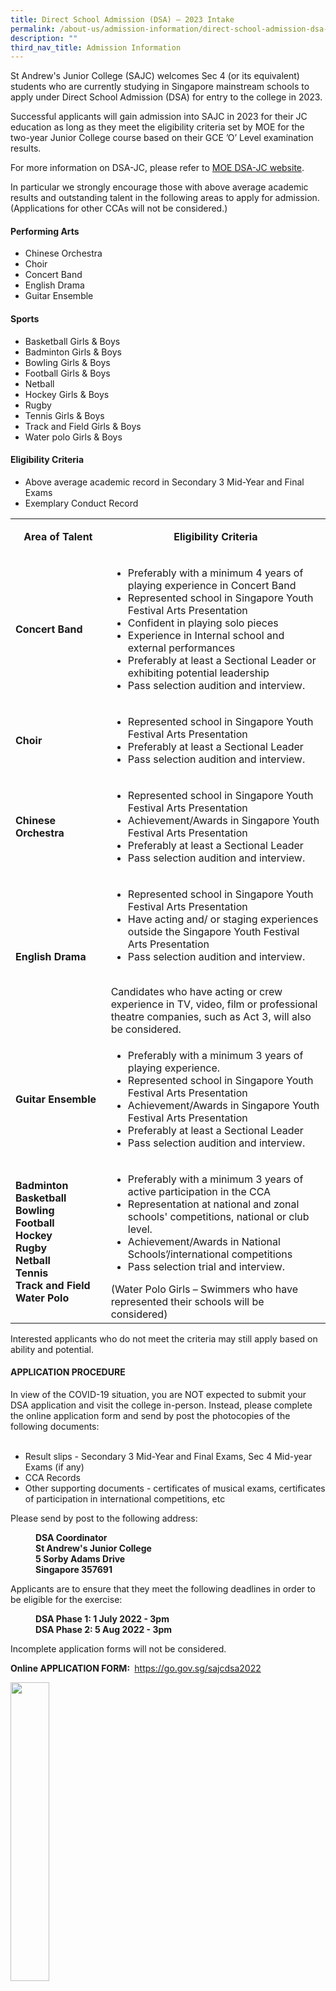 ```yaml
---
title: Direct School Admission (DSA) – 2023 Intake
permalink: /about-us/admission-information/direct-school-admission-dsa-2023-intake/
description: ""
third_nav_title: Admission Information
---
```

<p>St Andrew's Junior College (SAJC) welcomes Sec 4 (or its equivalent) students who are currently studying in Singapore mainstream schools to apply under Direct School Admission (DSA) for entry to the college in 2023.</p>
<p>Successful applicants will gain admission into SAJC in 2023 for their JC education as long as they meet the eligibility criteria set by MOE for the two-year Junior College course based on their GCE &rsquo;O&rsquo; Level examination results.</p>
<p>For more information on DSA-JC, please refer to <a href="https://www.moe.gov.sg/post-secondary/admissions/dsa" target="_blank" rel="noopener">MOE DSA-JC website</a>.</p>
<p>In particular we strongly encourage those with above average academic results and outstanding talent in the following areas to apply for admission. (Applications for other CCAs will not be considered.)</p>
<h4><strong>Performing Arts</strong></h4>
<ul>
<li>Chinese Orchestra</li>
<li>Choir</li>
<li>Concert Band</li>
<li>English Drama</li>
<li>Guitar Ensemble</li>
</ul>
<h4><strong>Sports</strong></h4>
<ul>
<li>Basketball Girls &amp; Boys</li>
<li>Badminton Girls &amp; Boys</li>
<li>Bowling Girls &amp; Boys</li>
<li>Football Girls &amp; Boys</li>
<li>Netball</li>
<li>Hockey Girls &amp; Boys</li>
<li>Rugby</li>
<li>Tennis Girls &amp; Boys</li>
<li>Track and Field Girls &amp; Boys</li>
<li>Water polo Girls &amp; Boys</li>
</ul>
<h4><strong>Eligibility Criteria</strong></h4>
<ul>
<li>Above average academic record in Secondary 3 Mid-Year and Final Exams</li>
<li>Exemplary Conduct Record</li>
</ul>
<table>
<tbody>
<tr>
<td style="text-align: center;" width="164">
<p><strong>Area of Talent</strong></p>
</td>
<td style="text-align: center;" width="412">
<p><strong>Eligibility Criteria</strong></p>
</td>
</tr>
<tr>
<td width="164">
<p><strong>Concert Band</strong></p>
</td>
<td width="412">
<ul>
<li>Preferably with a minimum 4 years of playing experience in Concert Band</li>
<li>Represented school in Singapore Youth Festival Arts Presentation</li>
<li>Confident in playing solo pieces</li>
<li>Experience in Internal school and external performances</li>
<li>Preferably at least a Sectional Leader or exhibiting potential leadership</li>
<li>Pass selection audition and interview.</li>
</ul>
</td>
</tr>
<tr>
<td width="164">
<p><strong>Choir</strong></p>
</td>
<td width="412">
<ul>
<li>Represented school in Singapore Youth Festival Arts Presentation</li>
<li>Preferably at least a Sectional Leader</li>
<li>Pass selection audition and interview.</li>
</ul>
</td>
</tr>
<tr>
<td width="164">
<p><strong>Chinese Orchestra</strong></p>
</td>
<td width="412">
<ul>
<li>Represented school in Singapore Youth Festival Arts Presentation</li>
<li>Achievement/Awards in Singapore Youth Festival Arts Presentation</li>
<li>Preferably at least a Sectional Leader</li>
<li>Pass selection audition and interview.</li>
</ul>
</td>
</tr>
<tr>
<td width="164">
<p><strong>English Drama</strong></p>
</td>
<td width="412">
<ul>
<li>Represented school in Singapore Youth Festival Arts Presentation</li>
<li>Have acting and/ or staging experiences outside the Singapore Youth Festival Arts Presentation</li>
<li>Pass selection audition and interview.</li>
</ul>
<br />Candidates who have acting or crew experience in TV, video, film or professional theatre companies, such as Act 3, will also be considered.</td>
</tr>
<tr>
<td width="164">
<p><strong>Guitar Ensemble</strong></p>
</td>
<td width="412">
<ul>
<li>Preferably with a minimum 3 years of playing experience.</li>
<li>Represented school in Singapore Youth Festival Arts Presentation</li>
<li>Achievement/Awards in Singapore Youth Festival Arts Presentation</li>
<li>Preferably at least a Sectional Leader</li>
<li>Pass selection audition and interview.</li>
</ul>
</td>
</tr>
<tr>
<td width="164">
<p><strong>Badminton<br /></strong><strong>Basketball<br /></strong><strong>Bowling<br /></strong><strong>Football<br /></strong><strong>Hockey<br /></strong><strong>Rugby<br /></strong><strong>Netball<br /></strong><strong>Tennis<br /></strong><strong>Track and Field<br /></strong><strong>Water Polo</strong></p>
</td>
<td width="412">
<ul>
<li>Preferably with a minimum 3 years of active participation in the CCA</li>
<li>Representation at national and zonal schools' competitions, national or club level.</li>
<li>Achievement/Awards in National Schools&rsquo;/international competitions</li>
<li>Pass selection trial and interview.</li>
</ul>
(Water Polo Girls &ndash; Swimmers who have represented their schools will be considered)</td>
</tr>
</tbody>
</table>
<p>Interested applicants who do not meet the criteria may still apply based on ability and potential.</p>
<h4><strong>APPLICATION PROCEDURE</strong></h4>
<p>In view of the COVID-19 situation, you are NOT expected to submit your DSA application and visit the college in-person. Instead, please complete the online application form and send by post the photocopies of the following documents:<br /><br /></p>
<ul>
<li>Result slips - Secondary 3 Mid-Year and Final Exams, Sec 4 Mid-year Exams (if any)</li>
<li>CCA Records</li>
<li>Other supporting documents - certificates of musical exams, certificates of participation in international competitions, etc</li>
</ul>
<p>Please send by post to the following address:</p>
<p style="padding-left: 40px;"><strong>DSA Coordinator<br /></strong><strong>St Andrew's Junior College<br /></strong><strong>5 Sorby Adams Drive<br /></strong><strong>Singapore 357691</strong></p>
<p>Applicants are to ensure that they meet the following deadlines in order to be eligible for the exercise:</p>
<p style="padding-left: 40px;"><strong>DSA Phase 1: 1 July 2022 - 3pm<br /></strong><strong>DSA Phase 2: 5 Aug 2022 - 3pm</strong></p>
<p>Incomplete application forms will not be considered.</p>
<p><strong>Online APPLICATION FORM</strong><strong>:&nbsp;</strong>&nbsp;<a href="https://go.gov.sg/sajcdsa2022" target="">https://go.gov.sg/sajcdsa2022</a></p>
<img style="width: 35%;" src="/images/dsaqr.png" />
<p>Applicants who have submitted applications during Phase 1 but are not offered a place need not submit new applications for Phase 2 as all the applications will automatically be considered for both phases.</p>
<p>Only successful applicants will be informed via email and/or phone.</p>
<p>Once you have accepted SAJC&rsquo;s DSA Offer, you will not be eligible to participate in the Joint Admissions Exercise (JAE), as long as you meet the eligibility criteria for JC admission based on your GCE O-Level examination results.</p>
<p>You are also not allowed to transfer to another school after the release of the GCE O-Level examination results. You are expected to honour your commitment to the college and your chosen CCA for the duration of your studies in SAJC.</p>
<p>Students who do not fulfil their DSA commitment without valid reason may be required to transfer out to another school.</p>
<h4><strong>TRIALS/AUDITION &amp; INTERVIEW</strong></h4>
<p>In-person selection audition/trial will be conducted. Please see DSA Trial/Audition Schedule for specific instructions.</p>
<p><a href="/files/DSA_Audition_Trial_Dates_2.pdf" target="_blank" rel="noopener">Click here to view the Audition &amp; Trial Dates (updated 15 July 22)</a></p>
<p>If you require any further information/assistance, please contact the following SAJC staff.</p>
<table width="0">
<tbody>
<tr>
<td><strong>CCA</strong></td>
<td><strong>TEACHER In-Charge &amp; Email Contact</strong></td>
</tr>
<tr>
<td>Choir</td>
<td>Mr Yeo Jia Tian<br /><a href="mailto:yeo_jia_tian@moe.edu.sg">yeo_jia_tian@moe.edu.sg</a></td>
</tr>
<tr>
<td>Chinese Orchestra</td>
<td>
<p>Mdm Wang Min<br /><a href="mailto:wang_min@moe.edu.sg">wang_min@moe.edu.sg</a></p>
<p>Ms Loh Ke Yun<br /><a href="mailto:loh_ke_yun@moe.edu.sg">loh_ke_yun@moe.edu.sg</a></p>
</td>
</tr>
<tr>
<td>Concert Band</td>
<td>Ms Ong Yew Yi, Eve<br /><a href="mailto:ong_yew_yi_eve@moe.edu.sg">ong_yew_yi_eve@moe.edu.sg</a></td>
</tr>
<tr>
<td>English Drama</td>
<td>Ms Salome Choa<br /><a href="mailto:salome_choa_jia_xin@moe.edu.sg">salome_choa_jia_xin@moe.edu.sg</a></td>
</tr>
<tr>
<td>Guitar Ensemble</td>
<td>Mdm Loh Lih Yeh<br /><a href="mailto:loh_lih_yeh@moe.edu.sg">loh_lih_yeh@moe.edu.sg</a></td>
</tr>
<tr>
<td>Badminton<br />Boys &amp; Girls</td>
<td>Mr Peh Bock Kiat<br /><a href="mailto:peh_bock_kiat@moe.edu.sg">peh_bock_kiat@moe.edu.sg</a><br /><br />Ms Low Wanyi<br /><a href="mailto:Low_wanyi@moe.edu.sg">Low_wanyi@moe.edu.sg</a></td>
</tr>
<tr>
<td>Basketball<br />Boys &amp; Girls</td>
<td>Ms Wong Weishan<br /><a href="mailto:wong_weishan@moe.edu.sg">wong_weishan@moe.edu.sg</a><br /><br />Mr Gabriel Tang<br /><a href="mailto:gabriel_tang_jia_liang@moe.edu.sg">gabriel_tang_jia_liang@moe.edu.sg</a></td>
</tr>
<tr>
<td>Football Boys</td>
<td>Mr Roland Lee<br /><a href="mailto:lee_kye_loong_roland@moe.edu.sg">lee_kye_loong_roland@moe.edu.sg</a></td>
</tr>
<tr>
<td>Football Girls</td>
<td>Mr Frederick Koh<br /><a href="mailto:koh_eng_chye_frederick@moe.edu.sg">koh_eng_chye_frederick@moe.edu.sg</a></td>
</tr>
<tr>
<td>Netball Girls</td>
<td>Mr Keith Teo<br /><a href="mailto:teo_ping_wei@moe.edu.sg">teo_ping_wei@moe.edu.sg</a></td>
</tr>
<tr>
<td>Hockey<br />Boys &amp; Girls</td>
<td>Mr Lyndon Chua<br /><a href="mailto:chua_chun_lin_lyndon@moe.edu.sg">chua_chun_lin_lyndon@moe.edu.sg</a><br /><br />Mr Chia Ming Long<br /><a href="mailto:chai_ming_long@moe.edu.sg">chai_ming_long@moe.edu.sg</a></td>
</tr>
<tr>
<td>Rugby Boys</td>
<td>Mr Mohammed Azlan Ab Malek<br /><a href="mailto:mohammed_azlan_ab_malek@moe.edu.sg">mohammed_azlan_ab_malek@moe.edu.sg</a><br /><br />Mr Lim Zi Qi<br />
<p><a href="mailto:lim_zi_qi@moe.edu.sg">lim_zi_qi@moe.edu.sg</a></p>
</td>
</tr>
<tr>
<td>Tennis<br />Girls &amp; Boys</td>
<td>Ms Cynthia Tan<br /><a href="mailto:tan_mei_fong_cynthia@moe.edu.sg">tan_mei_fong_cynthia@moe.edu.sg</a><br /><br />Mr Dennis Chia<br /><a href="mailto:chia_dennis@moe.edu.sg">chia_dennis@moe.edu.sg</a></td>
</tr>
<tr>
<td>Ten Pin Bowling Boys &amp; Girls</td>
<td>Mr Aaron Lin<br /><a href="mailto:lin_jiahaoaaron@moe.edu.sg">lin_jiahaoaaron@moe.edu.sg</a></td>
</tr>
<tr>
<td>Track and Field Boys &amp; Girls</td>
<td>Mr Andrew Tan<br /><a href="mailto:tan_jin_xing_andrew@moe.edu.sg">tan_jin_xing_andrew@moe.edu.sg</a></td>
</tr>
<tr>
<td>Water Polo Boys &amp; Girls</td>
<td>Ms Melissa Singh Lim<br /><u><a href="mailto:melissa_lim_singh@moe.edu.sg">melissa_lim_singh@moe.edu.sg</a></u></td>
</tr>
<tr>
<td>Other administrative matters</td>
<td>Mr Chay Wai Sum<br /><a href="mailto:chay_wai_sum@moe.edu.sg">chay_wai_sum@moe.edu.sg</a></td>
</tr>
</tbody>
</table>